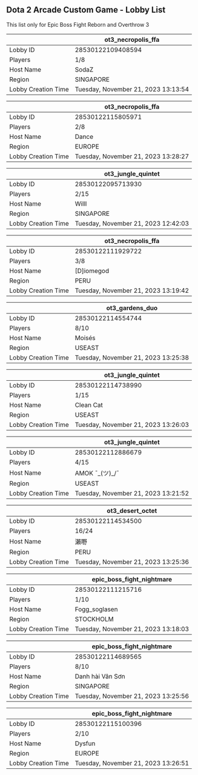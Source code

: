 ## Dota 2 Arcade Custom Game - Lobby List

This list only for Epic Boss Fight Reborn and Overthrow 3

|  | ot3_necropolis_ffa |
| ------ | ------ |
| Lobby ID | 28530122109408594 |
| Players | 1/8 |
| Host Name | SodaZ |
| Region | SINGAPORE |
| Lobby Creation Time | Tuesday, November 21, 2023 13:13:54 |


|  | ot3_necropolis_ffa |
| ------ | ------ |
| Lobby ID | 28530122115805971 |
| Players | 2/8 |
| Host Name | Dance |
| Region | EUROPE |
| Lobby Creation Time | Tuesday, November 21, 2023 13:28:27 |


|  | ot3_jungle_quintet |
| ------ | ------ |
| Lobby ID | 28530122095713930 |
| Players | 2/15 |
| Host Name | Willl |
| Region | SINGAPORE |
| Lobby Creation Time | Tuesday, November 21, 2023 12:42:03 |


|  | ot3_necropolis_ffa |
| ------ | ------ |
| Lobby ID | 28530122111929722 |
| Players | 3/8 |
| Host Name | [D]iomegod |
| Region | PERU |
| Lobby Creation Time | Tuesday, November 21, 2023 13:19:42 |


|  | ot3_gardens_duo |
| ------ | ------ |
| Lobby ID | 28530122114554744 |
| Players | 8/10 |
| Host Name | Moisés |
| Region | USEAST |
| Lobby Creation Time | Tuesday, November 21, 2023 13:25:38 |


|  | ot3_jungle_quintet |
| ------ | ------ |
| Lobby ID | 28530122114738990 |
| Players | 1/15 |
| Host Name | Clean Cat |
| Region | USEAST |
| Lobby Creation Time | Tuesday, November 21, 2023 13:26:03 |


|  | ot3_jungle_quintet |
| ------ | ------ |
| Lobby ID | 28530122112886679 |
| Players | 4/15 |
| Host Name | AMOK ¯\_(ツ)_/¯ |
| Region | USEAST |
| Lobby Creation Time | Tuesday, November 21, 2023 13:21:52 |


|  | ot3_desert_octet |
| ------ | ------ |
| Lobby ID | 28530122114534500 |
| Players | 16/24 |
| Host Name | 瀨嘢 |
| Region | PERU |
| Lobby Creation Time | Tuesday, November 21, 2023 13:25:36 |


|  | epic_boss_fight_nightmare |
| ------ | ------ |
| Lobby ID | 28530122111215716 |
| Players | 1/10 |
| Host Name | Fogg_soglasen |
| Region | STOCKHOLM |
| Lobby Creation Time | Tuesday, November 21, 2023 13:18:03 |


|  | epic_boss_fight_nightmare |
| ------ | ------ |
| Lobby ID | 28530122114689565 |
| Players | 8/10 |
| Host Name | Danh hài Vân Sơn |
| Region | SINGAPORE |
| Lobby Creation Time | Tuesday, November 21, 2023 13:25:56 |


|  | epic_boss_fight_nightmare |
| ------ | ------ |
| Lobby ID | 28530122115100396 |
| Players | 2/10 |
| Host Name | Dysfun |
| Region | EUROPE |
| Lobby Creation Time | Tuesday, November 21, 2023 13:26:51 |


